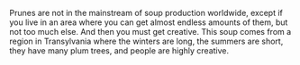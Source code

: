 Prunes are not in the mainstream of soup production worldwide, except if you live in an area where you can get almost endless amounts of them, but not too much else. And then you must get creative. This soup comes from a region in Transylvania where the winters are long, the summers are short, they have many plum trees, and people are highly creative.